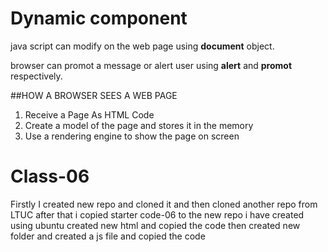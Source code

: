 # Dynamic component
java script can modify on the web page using **document** object.

browser can promot a message or alert user using **alert** and **promot** respectively.

##HOW A BROWSER SEES A WEB PAGE
1. Receive a Page As HTML Code
2. Create a model of the page and stores it in the memory
3. Use a rendering engine to show the page on screen

# Class-06 
Firstly I created new repo and cloned it and then cloned another repo from LTUC after that i copied starter code-06 to the new repo i have created using ubuntu created new html and copied the code then created new folder and created a js file and copied the code